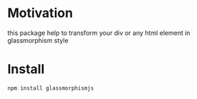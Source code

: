 # Motivation

this package help to transform your div or any html element in glassmorphism style

# Install

```bash
npm install glassmorphismjs
```

